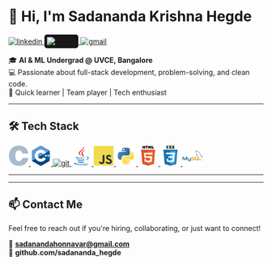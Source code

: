# 👋 Hi, I'm Sadananda Krishna Hegde

<a href="https://www.linkedin.com/in/sadananda-hegde/" target="_blank" rel="noreferrer">
  <img src="https://cdn.jsdelivr.net/gh/devicons/devicon/icons/linkedin/linkedin-original.svg" alt="linkedin" width="20" height="20"/>
</a>

<a href="https://github.com/sadananda_hegde" target="_blank" rel="noreferrer">
  <img src="https://img.icons8.com/windows/50/ffffff/github.png" alt="github" width="20" height="20" style="background-color:#181717; padding:5px; border-radius:5px;"/>
</a>




<a href="mailto:sadanandahonnavar@gmail.com" target="_blank" rel="noreferrer">
  <img src="https://ssl.gstatic.com/ui/v1/icons/mail/rfr/gmail.ico" alt="gmail" width="20" height="20"/>
</a>


🎓 **AI & ML Undergrad @ UVCE, Bangalore**  
💻 Passionate about full-stack development, problem-solving, and clean code.  
🚀 Quick learner | Team player | Tech enthusiast

---

## 🛠️ Tech Stack

<a href="https://www.cprogramming.com/" target="_blank" rel="noreferrer">
  <img src="https://raw.githubusercontent.com/devicons/devicon/master/icons/c/c-original.svg" alt="c" width="40" height="40"/>
</a>

<a href="https://www.w3schools.com/cpp/" target="_blank" rel="noreferrer">
  <img src="https://raw.githubusercontent.com/devicons/devicon/master/icons/cplusplus/cplusplus-original.svg" alt="cplusplus" width="40" height="40"/>
</a>
<a href="https://git-scm.com/" target="_blank" rel="noreferrer">
  <img src="https://www.vectorlogo.zone/logos/git-scm/git-scm-icon.svg" alt="git" width="40" height="40"/>
</a>
<a href="https://www.java.com" target="_blank" rel="noreferrer">
  <img src="https://raw.githubusercontent.com/devicons/devicon/master/icons/java/java-original.svg" alt="java" width="40" height="40"/>
</a>

<a href="https://developer.mozilla.org/en-US/docs/Web/JavaScript" target="_blank" rel="noreferrer">
  <img src="https://raw.githubusercontent.com/devicons/devicon/master/icons/javascript/javascript-original.svg" alt="javascript" width="40" height="40"/>
</a>
<a href="https://www.python.org" target="_blank" rel="noreferrer">
  <img src="https://raw.githubusercontent.com/devicons/devicon/master/icons/python/python-original.svg" alt="python" width="40" height="40"/>
</a>

<a href="https://www.w3.org/html/" target="_blank" rel="noreferrer">
  <img src="https://raw.githubusercontent.com/devicons/devicon/master/icons/html5/html5-original-wordmark.svg" alt="html5" width="40" height="40"/>
</a>

<a href="https://www.w3schools.com/css/" target="_blank" rel="noreferrer">
  <img src="https://raw.githubusercontent.com/devicons/devicon/master/icons/css3/css3-original-wordmark.svg" alt="css3" width="40" height="40"/>
</a>

<a href="https://www.mysql.com/" target="_blank" rel="noreferrer">
  <img src="https://raw.githubusercontent.com/devicons/devicon/master/icons/mysql/mysql-original-wordmark.svg" alt="mysql" width="40" height="40"/>
</a>

---


---

## 📫 Contact Me

Feel free to reach out if you're hiring, collaborating, or just want to connect!

📧 **sadanandahonnavar@gmail.com**  
🐙 **github.com/sadananda_hegde**
